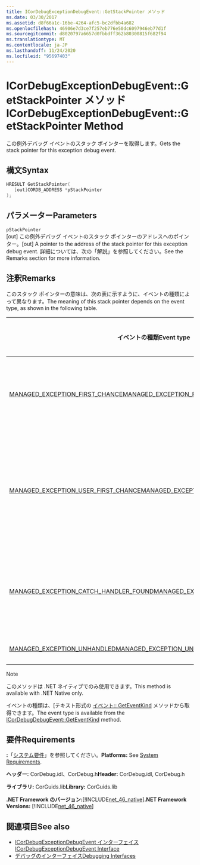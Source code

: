 ```yaml
---
title: ICorDebugExceptionDebugEvent::GetStackPointer メソッド
ms.date: 03/30/2017
ms.assetid: d8f66a1c-16be-4264-afc5-bc2dfbb4a682
ms.openlocfilehash: 46906e7d3ce7f257eb776e50dc6097946eb77d1f
ms.sourcegitcommit: d8020797a6657d0fbbdff362b80300815f682f94
ms.translationtype: MT
ms.contentlocale: ja-JP
ms.lasthandoff: 11/24/2020
ms.locfileid: "95697403"
---
```

# <a name="icordebugexceptiondebugeventgetstackpointer-method"></a><span data-ttu-id="1b6a6-102">ICorDebugExceptionDebugEvent::GetStackPointer メソッド</span><span class="sxs-lookup"><span data-stu-id="1b6a6-102">ICorDebugExceptionDebugEvent::GetStackPointer Method</span></span>

<span data-ttu-id="1b6a6-103">この例外デバッグ イベントのスタック ポインターを取得します。</span><span class="sxs-lookup"><span data-stu-id="1b6a6-103">Gets the stack pointer for this exception debug event.</span></span>  
  
## <a name="syntax"></a><span data-ttu-id="1b6a6-104">構文</span><span class="sxs-lookup"><span data-stu-id="1b6a6-104">Syntax</span></span>  
  
```cpp  
HRESULT GetStackPointer(  
   [out]CORDB_ADDRESS *pStackPointer  
);  
```  
  
## <a name="parameters"></a><span data-ttu-id="1b6a6-105">パラメーター</span><span class="sxs-lookup"><span data-stu-id="1b6a6-105">Parameters</span></span>  

 `pStackPointer`  
 <span data-ttu-id="1b6a6-106">[out] この例外デバッグ イベントのスタック ポインターのアドレスへのポインター。</span><span class="sxs-lookup"><span data-stu-id="1b6a6-106">[out] A pointer to the address of the stack pointer for this exception debug event.</span></span> <span data-ttu-id="1b6a6-107">詳細については、次の「解説」を参照してください。</span><span class="sxs-lookup"><span data-stu-id="1b6a6-107">See the Remarks section for more information.</span></span>  
  
## <a name="remarks"></a><span data-ttu-id="1b6a6-108">注釈</span><span class="sxs-lookup"><span data-stu-id="1b6a6-108">Remarks</span></span>  

 <span data-ttu-id="1b6a6-109">このスタック ポインターの意味は、次の表に示すように、イベントの種類によって異なります。</span><span class="sxs-lookup"><span data-stu-id="1b6a6-109">The meaning of this stack pointer depends on the event type, as shown in the following table.</span></span>  
  
|<span data-ttu-id="1b6a6-110">イベントの種類</span><span class="sxs-lookup"><span data-stu-id="1b6a6-110">Event type</span></span>|<span data-ttu-id="1b6a6-111">`pStackPointer` 値の意味</span><span class="sxs-lookup"><span data-stu-id="1b6a6-111">Meaning of `pStackPointer` value</span></span>|  
|----------------|--------------------------------------|  
|[<span data-ttu-id="1b6a6-112">MANAGED_EXCEPTION_FIRST_CHANCE</span><span class="sxs-lookup"><span data-stu-id="1b6a6-112">MANAGED_EXCEPTION_FIRST_CHANCE</span></span>](cordebugrecordformat-enumeration.md)|<span data-ttu-id="1b6a6-113">例外をスローしたフレームのスタック ポインター。</span><span class="sxs-lookup"><span data-stu-id="1b6a6-113">The stack pointer for the frame that threw the exception.</span></span>|  
|[<span data-ttu-id="1b6a6-114">MANAGED_EXCEPTION_USER_FIRST_CHANCE</span><span class="sxs-lookup"><span data-stu-id="1b6a6-114">MANAGED_EXCEPTION_USER_FIRST_CHANCE</span></span>](cordebugrecordformat-enumeration.md)|<span data-ttu-id="1b6a6-115">スローされた例外の位置に最も近いユーザー コード フレームのスタック ポインター。</span><span class="sxs-lookup"><span data-stu-id="1b6a6-115">The stack pointer for the user-code frame closest to the point of the thrown exception.</span></span>|  
|[<span data-ttu-id="1b6a6-116">MANAGED_EXCEPTION_CATCH_HANDLER_FOUND</span><span class="sxs-lookup"><span data-stu-id="1b6a6-116">MANAGED_EXCEPTION_CATCH_HANDLER_FOUND</span></span>](cordebugrecordformat-enumeration.md)|<span data-ttu-id="1b6a6-117">catch ハンドラーを含むフレームのスタック ポインター。</span><span class="sxs-lookup"><span data-stu-id="1b6a6-117">The stack pointer for the frame that contains the catch handler.</span></span>|  
|[<span data-ttu-id="1b6a6-118">MANAGED_EXCEPTION_UNHANDLED</span><span class="sxs-lookup"><span data-stu-id="1b6a6-118">MANAGED_EXCEPTION_UNHANDLED</span></span>](cordebugrecordformat-enumeration.md)|<span data-ttu-id="1b6a6-119">`pStackPointer` が **null** です。</span><span class="sxs-lookup"><span data-stu-id="1b6a6-119">`pStackPointer` is **null**.</span></span>|  
  
> [!NOTE]
> <span data-ttu-id="1b6a6-120">このメソッドは .NET ネイティブでのみ使用できます。</span><span class="sxs-lookup"><span data-stu-id="1b6a6-120">This method is available with .NET Native only.</span></span>  
  
 <span data-ttu-id="1b6a6-121">イベントの種類は、[テキスト形式の [イベント:: GetEventKind](icordebugdebugevent-geteventkind-method.md) メソッドから取得できます。</span><span class="sxs-lookup"><span data-stu-id="1b6a6-121">The event type is available from the [ICorDebugDebugEvent::GetEventKind](icordebugdebugevent-geteventkind-method.md) method.</span></span>  
  
## <a name="requirements"></a><span data-ttu-id="1b6a6-122">要件</span><span class="sxs-lookup"><span data-stu-id="1b6a6-122">Requirements</span></span>  

 <span data-ttu-id="1b6a6-123">**:**「[システム要件](../../get-started/system-requirements.md)」を参照してください。</span><span class="sxs-lookup"><span data-stu-id="1b6a6-123">**Platforms:** See [System Requirements](../../get-started/system-requirements.md).</span></span>  
  
 <span data-ttu-id="1b6a6-124">**ヘッダー:** CorDebug.idl、CorDebug.h</span><span class="sxs-lookup"><span data-stu-id="1b6a6-124">**Header:** CorDebug.idl, CorDebug.h</span></span>  
  
 <span data-ttu-id="1b6a6-125">**ライブラリ:** CorGuids.lib</span><span class="sxs-lookup"><span data-stu-id="1b6a6-125">**Library:** CorGuids.lib</span></span>  
  
 <span data-ttu-id="1b6a6-126">**.NET Framework のバージョン:**[!INCLUDE[net_46_native](../../../../includes/net-46-native-md.md)]</span><span class="sxs-lookup"><span data-stu-id="1b6a6-126">**.NET Framework Versions:** [!INCLUDE[net_46_native](../../../../includes/net-46-native-md.md)]</span></span>  
  
## <a name="see-also"></a><span data-ttu-id="1b6a6-127">関連項目</span><span class="sxs-lookup"><span data-stu-id="1b6a6-127">See also</span></span>

- [<span data-ttu-id="1b6a6-128">ICorDebugExceptionDebugEvent インターフェイス</span><span class="sxs-lookup"><span data-stu-id="1b6a6-128">ICorDebugExceptionDebugEvent Interface</span></span>](icordebugexceptiondebugevent-interface.md)
- [<span data-ttu-id="1b6a6-129">デバッグのインターフェイス</span><span class="sxs-lookup"><span data-stu-id="1b6a6-129">Debugging Interfaces</span></span>](debugging-interfaces.md)

